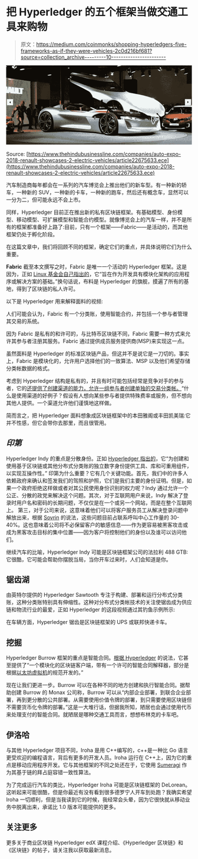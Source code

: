 # 把 Hyperledger 的五个框架当做交通工具来购物

> 原文：<https://medium.com/coinmonks/shopping-hyperledgers-five-frameworks-as-if-they-were-vehicles-2c0d216bf681?source=collection_archive---------10----------------------->

![](img/a0f56e27686c01c5232015ea318a4630.png)

Source: [https://www.thehindubusinessline.com/companies/auto-expo-2018-renault-showcases-2-electric-vehicles/article22675633.ece](https://www.thehindubusinessline.com/companies/auto-expo-2018-renault-showcases-2-electric-vehicles/article22675633.ece)

汽车制造商每年都会在一系列的汽车博览会上推出他们的新车型。有一种新的轿车，一种新的 SUV，一种新的卡车，一种新的跑车，然后还有概念车，显然可以一分为二，但可能永远不会上市。

同样，Hyperledger 目前正在推出新的私有区块链框架。有基础模型、身份模型、移动模型、可扩展模型和智能合约模型。就像博览会上的汽车一样，并不是所有的框架都准备好上路了:目前，只有一个框架——Fabric——是活动的，而其他框架仍处于孵化阶段。

在这篇文章中，我们将回顾不同的框架，确定它们的重点，并具体说明它们为什么重要。

**Fabric**
截至本文撰写之时，Fabric 是唯一一个活动的 Hyperledger 框架。这是因为，正如 [Linux 基金会自己指出的](https://www.hyperledger.org/projects/fabric)，它“旨在作为开发具有模块化架构的应用程序或解决方案的基础。”换句话说，布料是 Hyperledger 的旗舰，摸遍了所有的基地，得到了区块链的私人许可。

以下是 Hyperledger 用来解释面料的视频:

人们可能会认为，Fabric 有一个分类账，使用智能合约，并包括一个参与者管理其交易的系统。

因为 Fabric 是私有的和许可的，与比特币区块链不同，Fabric 需要一种方式来允许其参与者注册其服务。Fabric 通过提供成员服务提供商(MSP)来实现这一点。

虽然面料是 Hyperledger 的标准区块链产品，但这并不是说它是一刀切的。事实上，Fabric 是模块化的，允许用户选择他们的一致算法、MSP 以及他们希望存储分类帐数据的格式。

考虑到 Hyperledger 结构是私有的，并且有时可能包括经常是竞争对手的参与者，它的[还提供了创建渠道的能力，允许一组参与者创建单独的交易分类帐。](https://hyperledger-fabric.readthedocs.io/en/release/blockchain.html)“什么是使用渠道的好例子？假设有人想向某些参与者提供特殊费率或服务，但不想向其他人提供。一个渠道允许他们谨慎地这样做。

简而言之，把 Hyperledger 面料想象成区块链框架中的本田雅阁或丰田凯美瑞:它并不性感，但它会带你去那里，而且很管用。

## *印第*

Hyperledger Indy 的重点是分散身份。正如 [Hyperledger 指出的](https://www.hyperledger.org/projects)，它“为创建和使用基于区块链或其他分布式分类账的独立数字身份提供工具、库和可重用组件，以实现互操作性。”
印第为什么重要？它有几个关键功能。首先，我们中的许多人依赖政府来确认和签发我们的驾照和护照，它们是我们主要的身份证明。但是，如果一个政府拒绝这样做或者对其公民使用身份识别的权力呢？Indy 通过允许一个公正、分散的政党来解决这个问题。其次，对于互联网用户来说，Indy 解决了登录时用户名和密码的长期问题，不仅仅是在一个或另一个网站，而是在整个互联网上。
第三，对于公司来说，这意味着他们可以将客户服务员工从解决登录问题中解放出来，根据 [Sovrin](https://sovrin.org/) 的说法，这些问题目前占联系呼叫中心工作量的 30-40%。这也意味着公司将不必保留客户的敏感信息——作为更容易被黑客攻击或成为黑客攻击目标的集中位置——因为客户将控制他们的身份以及谁可以访问他们。

继续汽车的比喻，Hyperledger Indy 可能是区块链框架公司的法拉利 488 GTB:它很酷，它可能会帮助你摆脱当局，当你开车过来时，人们会知道是你。

## 锯齿湖

由英特尔提供的 Hyperledger Sawtooth 专注于构建、部署和运行分布式分类账，这种分类账特别具有伸缩性。这种对分布式分类帐技术的关注使锯齿成为供应链和物流行业的最爱，正如 Hyperledger 的这段视频通过其钓鱼示例所示:

在车辆方面，Hyperledger 锯齿是区块链框架的 UPS 或联邦快递卡车。

## 挖掘

Hyperledger Burrow 框架的重点是智能合同。[根据 Hyperledger](https://www.hyperledger.org/projects/hyperledger-burrow) 的说法，它甚至提供了“一个模块化的区块链客户端，带有一个许可的智能合同解释器，部分是根据[以太坊虚拟机](https://themerkle.com/what-is-the-ethereum-virtual-machine/)的规范开发的。”

现在让我们更进一步。Burrow 可以在各种不同的地方创建和执行智能合同。据帮助创建 Burrow 的 Monax 公司称，Burrow 可以从“内部企业部署，到联合企业部署，再到更分散的公共部署。从需要使用价值令牌的部署，到只需要使用区块链但不需要货币化令牌的部署。”这是一大堆行话，但据我所知，陋居也会通过使用代币来处理支付的智能合同。就陋居是哪种交通工具而言，想想布林克的卡车吧。

## 伊洛哈

与其他 Hyperledger 项目不同，Iroha 是用 C++编写的，c++是一种比 Go 语言更受欢迎的编程语言，背后有更多的开发人员。Iroha 运行在 C++上，因为它的重点是移动应用程序开发。它与其他框架的不同之处还在于，它使用 [Sumeragi](https://github.com/hyperledger/iroha/wiki/Sumeragi) 作为其基于链的拜占庭容错一致性算法。

为了完成运行汽车的类比，Hyperledger Iroha 可能是区块链框架的 DeLorean。这听起来可能很酷，但是你最近有没有看到很多德罗宁人开车到处跑？我确实希望 Iroha 一切顺利，但是当我读到它的时候，我经常会头晕，因为它很快就从移动业务中脱离出来，承诺比 1.0 版本可能提供的更多。

## 关注更多

更多关于商业区块链 Hyperledger edX 课程介绍、《Hyperledger 区块链》和《区块链》的帖子，请关注我以获取最新消息。